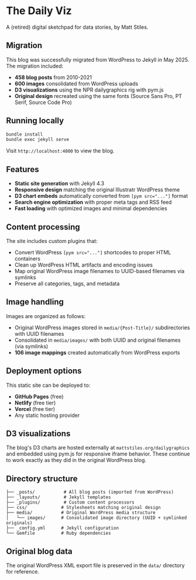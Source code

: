 # The Daily Viz

A (retired) digital sketchpad for data stories, by Matt Stiles.

## Migration

This blog was successfully migrated from WordPress to Jekyll in May 2025. The migration included:

- **458 blog posts** from 2010-2021 
- **600 images** consolidated from WordPress uploads 
- **D3 visualizations** using the NPR dailygraphics rig with pym.js 
- **Original design** recreated using the same fonts (Source Sans Pro, PT Serif, Source Code Pro) 

## Running locally

```bash
bundle install
bundle exec jekyll serve
```

Visit `http://localhost:4000` to view the blog.

## Features

- **Static site generation** with Jekyll 4.3
- **Responsive design** matching the original Illustratr WordPress theme
- **D3 chart embeds** automatically converted from `[pym src="..."]` format
- **Search engine optimization** with proper meta tags and RSS feed
- **Fast loading** with optimized images and minimal dependencies

## Content processing

The site includes custom plugins that:

- Convert WordPress `[pym src="..."]` shortcodes to proper HTML containers
- Clean up WordPress HTML artifacts and encoding issues
- Map original WordPress image filenames to UUID-based filenames via symlinks
- Preserve all categories, tags, and metadata

## Image handling

Images are organized as follows:
- Original WordPress images stored in `media/{Post-Title}/` subdirectories with UUID filenames
- Consolidated in `media/images/` with both UUID and original filenames (via symlinks)
- **106 image mappings** created automatically from WordPress exports

## Deployment options

This static site can be deployed to:

- **GitHub Pages** (free)
- **Netlify** (free tier)
- **Vercel** (free tier)  
- Any static hosting provider

## D3 visualizations

The blog's D3 charts are hosted externally at `mattstiles.org/dailygraphics` and embedded using pym.js for responsive iframe behavior. These continue to work exactly as they did in the original WordPress blog.

## Directory structure

```
├── _posts/           # All blog posts (imported from WordPress)
├── _layouts/         # Jekyll templates
├── _plugins/         # Custom content processors
├── css/             # Stylesheets matching original design
├── media/           # Original WordPress media structure
│   └── images/      # Consolidated image directory (UUID + symlinked originals)
├── _config.yml      # Jekyll configuration
└── Gemfile          # Ruby dependencies
```

## Original blog data

The original WordPress XML export file is preserved in the `data/` directory for reference. 